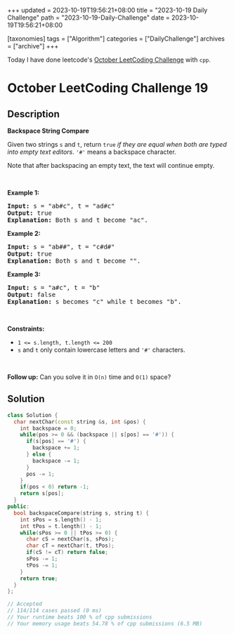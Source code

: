 +++
updated = 2023-10-19T19:56:21+08:00
title = "2023-10-19 Daily Challenge"
path = "2023-10-19-Daily-Challenge"
date = 2023-10-19T19:56:21+08:00

[taxonomies]
tags = ["Algorithm"]
categories = ["DailyChallenge"]
archives = ["archive"]
+++

Today I have done leetcode's [October LeetCoding Challenge](https://leetcode.com/problems/backspace-string-compare/) with `cpp`.

<!-- more -->

# October LeetCoding Challenge 19

## Description

**Backspace String Compare**

<p>Given two strings <code>s</code> and <code>t</code>, return <code>true</code> <em>if they are equal when both are typed into empty text editors</em>. <code>&#39;#&#39;</code> means a backspace character.</p>

<p>Note that after backspacing an empty text, the text will continue empty.</p>

<p>&nbsp;</p>
<p><strong class="example">Example 1:</strong></p>

<pre>
<strong>Input:</strong> s = &quot;ab#c&quot;, t = &quot;ad#c&quot;
<strong>Output:</strong> true
<strong>Explanation:</strong> Both s and t become &quot;ac&quot;.
</pre>

<p><strong class="example">Example 2:</strong></p>

<pre>
<strong>Input:</strong> s = &quot;ab##&quot;, t = &quot;c#d#&quot;
<strong>Output:</strong> true
<strong>Explanation:</strong> Both s and t become &quot;&quot;.
</pre>

<p><strong class="example">Example 3:</strong></p>

<pre>
<strong>Input:</strong> s = &quot;a#c&quot;, t = &quot;b&quot;
<strong>Output:</strong> false
<strong>Explanation:</strong> s becomes &quot;c&quot; while t becomes &quot;b&quot;.
</pre>

<p>&nbsp;</p>
<p><strong>Constraints:</strong></p>

<ul>
	<li><code><span>1 &lt;= s.length, t.length &lt;= 200</span></code></li>
	<li><span><code>s</code> and <code>t</code> only contain lowercase letters and <code>&#39;#&#39;</code> characters.</span></li>
</ul>

<p>&nbsp;</p>
<p><strong>Follow up:</strong> Can you solve it in <code>O(n)</code> time and <code>O(1)</code> space?</p>


## Solution

``` cpp
class Solution {
  char nextChar(const string &s, int &pos) {
    int backspace = 0;
    while(pos >= 0 && (backspace || s[pos] == '#')) {
      if(s[pos] == '#') {
        backspace += 1;
      } else {
        backspace -= 1;
      }
      pos -= 1;
    }
    if(pos < 0) return -1;
    return s[pos];
  }
public:
  bool backspaceCompare(string s, string t) {
    int sPos = s.length() - 1;
    int tPos = t.length() - 1;
    while(sPos >= 0 || tPos >= 0) {
      char cS = nextChar(s, sPos);
      char cT = nextChar(t, tPos);
      if(cS != cT) return false;
      sPos -= 1;
      tPos -= 1;
    }
    return true;
  }
};

// Accepted
// 114/114 cases passed (0 ms)
// Your runtime beats 100 % of cpp submissions
// Your memory usage beats 54.78 % of cpp submissions (6.5 MB)
```
